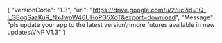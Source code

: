
{ "versionCode": "1.3", "url": "https://drive.google.com/u/2/uc?id=1Q-I_GBogSaaKuR_NxJwpW46UHoPG5XoT&export=download", "Message": "pls update your app to the latest version\nmore futures available in new updates\VNP V1.3" }
